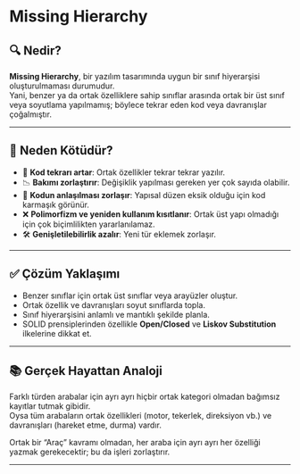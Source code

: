 # Missing Hierarchy

## 🔍 Nedir?

**Missing Hierarchy**, bir yazılım tasarımında uygun bir sınıf hiyerarşisi oluşturulmaması durumudur.  
Yani, benzer ya da ortak özelliklere sahip sınıflar arasında ortak bir üst sınıf veya soyutlama yapılmamış; böylece tekrar eden kod veya davranışlar çoğalmıştır.

---

## 🚫 Neden Kötüdür?

- 🔁 **Kod tekrarı artar**: Ortak özellikler tekrar tekrar yazılır.
- 📉 **Bakımı zorlaştırır**: Değişiklik yapılması gereken yer çok sayıda olabilir.
- 🧩 **Kodun anlaşılması zorlaşır**: Yapısal düzen eksik olduğu için kod karmaşık görünür.
- ❌ **Polimorfizm ve yeniden kullanım kısıtlanır**: Ortak üst yapı olmadığı için çok biçimlilikten yararlanılamaz.
- 🛠️ **Genişletilebilirlik azalır**: Yeni tür eklemek zorlaşır.

---

## ✅ Çözüm Yaklaşımı

- Benzer sınıflar için ortak üst sınıflar veya arayüzler oluştur.
- Ortak özellik ve davranışları soyut sınıflarda topla.
- Sınıf hiyerarşisini anlamlı ve mantıklı şekilde planla.
- SOLID prensiplerinden özellikle **Open/Closed** ve **Liskov Substitution** ilkelerine dikkat et.

---

## 📚 Gerçek Hayattan Analoji

Farklı türden arabalar için ayrı ayrı hiçbir ortak kategori olmadan bağımsız kayıtlar tutmak gibidir.  
Oysa tüm arabaların ortak özellikleri (motor, tekerlek, direksiyon vb.) ve davranışları (hareket etme, durma) vardır.  

Ortak bir “Araç” kavramı olmadan, her araba için ayrı ayrı her özelliği yazmak gerekecektir; bu da işleri zorlaştırır.

---
